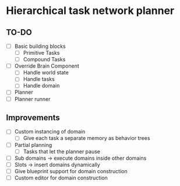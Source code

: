 # Hierarchical task network planner
## TO-DO
- [ ] Basic building blocks
  - [ ] Primitive Tasks
  - [ ] Compound Tasks
- [ ] Override Brain Component
  - [ ] Handle world state
  - [ ] Handle tasks
  - [ ] Handle domain
- [ ] Planner
- [ ] Planner runner

## Improvements
- [ ] Custom instancing of domain
  - [ ] Give each task a separate memory as behavior trees
- [ ] Partial planning
  - [ ] Tasks that let the planner pause
- [ ] Sub domains -> execute domains inside other domains
- [ ] Slots -> insert domains dynamically
- [ ] Give blueprint support for domain construction
- [ ] Custom editor for domain construction
